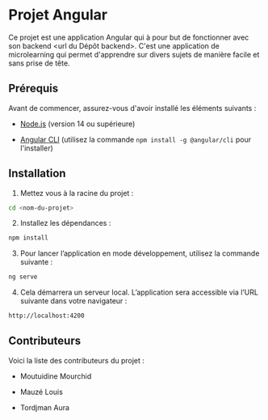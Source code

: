# Projet Angular



Ce projet est une application Angular qui à pour but de fonctionner avec son backend <url du Dépôt backend>.
C'est une application de microlearning qui permet d'apprendre sur divers sujets de manière facile et sans prise de tête.



## Prérequis



Avant de commencer, assurez-vous d'avoir installé les éléments suivants :



-  [Node.js](https://nodejs.org/) (version 14 ou supérieure)

-  [Angular CLI](https://angular.dev/installation) (utilisez la commande  `npm install -g @angular/cli`  pour l'installer)



## Installation

1. Mettez vous à la racine du projet :
```bash
cd <nom-du-projet>
```

2.  Installez les dépendances :

```bash
npm install
```

3.  Pour lancer l’application en mode développement, utilisez la commande suivante :

```bash
ng serve
```
4.  Cela démarrera un serveur local. L’application sera accessible via l’URL suivante dans votre navigateur :

```bash
http://localhost:4200
```

## Contributeurs


Voici la liste des contributeurs du projet :



- Moutuidine Mourchid

- Mauzé Louis

- Tordjman Aura





